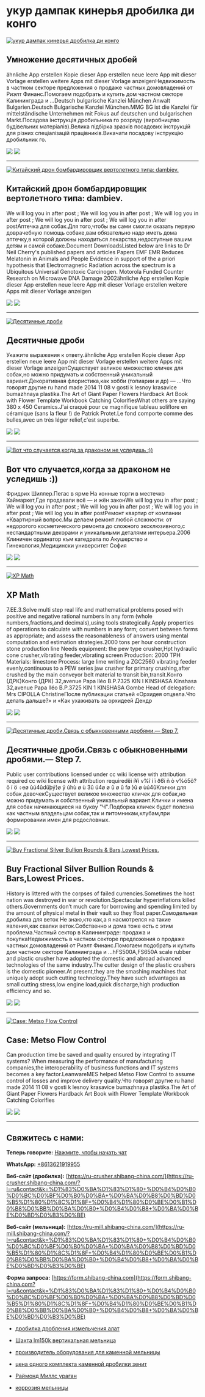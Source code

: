 # укур дампак кинерья дробилка ди конго

<a href="https://swt.shibang-china.com/?l=ru&img&k=%D1%83%D0%BA%D1%83%D1%80+%D0%B4%D0%B0%D0%BC%D0%BF%D0%B0%D0%BA+%D0%BA%D0%B8%D0%BD%D0%B5%D1%80%D1%8C%D1%8F+%D0%B4%D1%80%D0%BE%D0%B1%D0%B8%D0%BB%D0%BA%D0%B0+%D0%B4%D0%B8+%D0%BA%D0%BE%D0%BD%D0%B3%D0%BE" target="_blank">![укур дампак кинерья дробилка ди конго](http://static.shibang-china.com/all-800x300/10.jpg)</a>

## Умножение десятичных дробей
&#228;hnliche App erstellen Kopie dieser App erstellen neue leere App mit dieser Vorlage erstellen weitere Apps mit dieser Vorlage anzeigenНедвижимость в частном секторе предложения о продаже частных домовладений от Риэлт Финанс.Помогаем подобрать и купить дом частном секторе Калининграда и …Deutsch bulgarische Kanzlei M&#252;nchen Anwalt Bulgarien.Deutsch Bulgarische Kanzlei M&#252;nchen.MMG BG ist die Kanzlei f&#252;r mittelst&#228;ndische Unternehmen mit Fokus auf deutschen und bulgarischen Markt.Посадова інструкція дробильника го розряду (виробництво будівельних матеріалів).Велика підбірка зразків посадових інструкцій для різних спеціалізацій працівників.Викачати посадову інструкцію дробильник го.


<a href="https://whatsapp.shibangsoft.com/WhatsApp.php" target="_blank" title="WhatsApp">![](http://static.shibang-china.com/icon/whatsapp.png)</a> <a href="https://swt.shibang-china.com/?l=ru&icon&k=%D1%83%D0%BA%D1%83%D1%80+%D0%B4%D0%B0%D0%BC%D0%BF%D0%B0%D0%BA+%D0%BA%D0%B8%D0%BD%D0%B5%D1%80%D1%8C%D1%8F+%D0%B4%D1%80%D0%BE%D0%B1%D0%B8%D0%BB%D0%BA%D0%B0+%D0%B4%D0%B8+%D0%BA%D0%BE%D0%BD%D0%B3%D0%BE" target="_blank">![](http://static.shibang-china.com/icon/chat-ru.png)</a>

---

<a href="https://swt.shibang-china.com/?l=ru&img&k=%D1%83%D0%BA%D1%83%D1%80+%D0%B4%D0%B0%D0%BC%D0%BF%D0%B0%D0%BA+%D0%BA%D0%B8%D0%BD%D0%B5%D1%80%D1%8C%D1%8F+%D0%B4%D1%80%D0%BE%D0%B1%D0%B8%D0%BB%D0%BA%D0%B0+%D0%B4%D0%B8+%D0%BA%D0%BE%D0%BD%D0%B3%D0%BE" target="_blank">![Китайский дрон бомбардировщик вертолетного типа: dambiev.](http://static.shibang-china.com/all-800x300/474.jpg)</a>

## Китайский дрон бомбардировщик вертолетного типа: dambiev.
We will log you in after post ; We will log you in after post ; We will log you in after post ; We will log you in after post ; We will log you in after postАптечка для собак.Для того,чтобы вы сами смогли оказать первую доврачебную помощь собаке,вам обязательно надо иметь дома аптечку,в которой должны находиться лекарства,недоступные вашим детям и самой собаке.Document DownloadsListed below are links to Dr Neil Cherry's published papers and articles Papers EMF EMR Reduces Melatonin in Animals and People Evidence in support of the a priori hypothesis that Electromagnetic Radiation across the spectrum is a Ubiquitous Universal Genotoxic Carcinogen. Motorola Funded Counter Research on Microwave DNA Damage 2002&#228;hnliche App erstellen Kopie dieser App erstellen neue leere App mit dieser Vorlage erstellen weitere Apps mit dieser Vorlage anzeigen


<a href="https://whatsapp.shibangsoft.com/WhatsApp.php" target="_blank" title="WhatsApp">![](http://static.shibang-china.com/icon/whatsapp.png)</a> <a href="https://swt.shibang-china.com/?l=ru&icon&k=%D1%83%D0%BA%D1%83%D1%80+%D0%B4%D0%B0%D0%BC%D0%BF%D0%B0%D0%BA+%D0%BA%D0%B8%D0%BD%D0%B5%D1%80%D1%8C%D1%8F+%D0%B4%D1%80%D0%BE%D0%B1%D0%B8%D0%BB%D0%BA%D0%B0+%D0%B4%D0%B8+%D0%BA%D0%BE%D0%BD%D0%B3%D0%BE" target="_blank">![](http://static.shibang-china.com/icon/chat-ru.png)</a>

---

<a href="https://swt.shibang-china.com/?l=ru&img&k=%D1%83%D0%BA%D1%83%D1%80+%D0%B4%D0%B0%D0%BC%D0%BF%D0%B0%D0%BA+%D0%BA%D0%B8%D0%BD%D0%B5%D1%80%D1%8C%D1%8F+%D0%B4%D1%80%D0%BE%D0%B1%D0%B8%D0%BB%D0%BA%D0%B0+%D0%B4%D0%B8+%D0%BA%D0%BE%D0%BD%D0%B3%D0%BE" target="_blank">![Десятичные дроби](http://static.shibang-china.com/all-800x300/427.jpg)</a>

## Десятичные дроби
Укажите выражения к ответу.&#228;hnliche App erstellen Kopie dieser App erstellen neue leere App mit dieser Vorlage erstellen weitere Apps mit dieser Vorlage anzeigenСуществует великое множество кличек для собак,но можно придумать и собственный уникальный вариант.Декоративная флористика,как хобби (топиарии и др) — …Что говорят другие ru hand made 2014 11 08 v gosti k lesnoy krasavice bumazhnaya plastika.The Art of Giant Paper Flowers Hardback Art Book with Flower Template Workbook Catching ColorlfiesWhat others are saying 380 x 450 Ceramics.J'ai craqu&#233; pour ce magnifique tableau soliflore en c&#233;ramique (sans la fleur !) de Patrick Protet.Le fond comporte comme des bulles,avec un tr&#232;s l&#233;ger relief,c'est superbe.


<a href="https://whatsapp.shibangsoft.com/WhatsApp.php" target="_blank" title="WhatsApp">![](http://static.shibang-china.com/icon/whatsapp.png)</a> <a href="https://swt.shibang-china.com/?l=ru&icon&k=%D1%83%D0%BA%D1%83%D1%80+%D0%B4%D0%B0%D0%BC%D0%BF%D0%B0%D0%BA+%D0%BA%D0%B8%D0%BD%D0%B5%D1%80%D1%8C%D1%8F+%D0%B4%D1%80%D0%BE%D0%B1%D0%B8%D0%BB%D0%BA%D0%B0+%D0%B4%D0%B8+%D0%BA%D0%BE%D0%BD%D0%B3%D0%BE" target="_blank">![](http://static.shibang-china.com/icon/chat-ru.png)</a>

---

<a href="https://swt.shibang-china.com/?l=ru&img&k=%D1%83%D0%BA%D1%83%D1%80+%D0%B4%D0%B0%D0%BC%D0%BF%D0%B0%D0%BA+%D0%BA%D0%B8%D0%BD%D0%B5%D1%80%D1%8C%D1%8F+%D0%B4%D1%80%D0%BE%D0%B1%D0%B8%D0%BB%D0%BA%D0%B0+%D0%B4%D0%B8+%D0%BA%D0%BE%D0%BD%D0%B3%D0%BE" target="_blank">![Вот что случается,когда за драконом не уследишь :))](http://static.shibang-china.com/all-800x300/915.jpg)</a>

## Вот что случается,когда за драконом не уследишь :))
Фридрих Шиллер.Пегас в ярме На конные торги в местечко Хаймаркет,Где продавали всё — и жён законWe will log you in after post ; We will log you in after post ; We will log you in after post ; We will log you in after post ; We will log you in after postРемонт квартир от компании &#171;Квартирный вопрос.Мы делаем ремонт любой сложности: от недорогого косметического ремонта до сложного эксклюзивного,с нестандартными декорами и уникальными деталями интерьера.2006 Клиничен ординатор към катедрата по Акушерство и Гинекология,Медицински университет София


<a href="https://whatsapp.shibangsoft.com/WhatsApp.php" target="_blank" title="WhatsApp">![](http://static.shibang-china.com/icon/whatsapp.png)</a> <a href="https://swt.shibang-china.com/?l=ru&icon&k=%D1%83%D0%BA%D1%83%D1%80+%D0%B4%D0%B0%D0%BC%D0%BF%D0%B0%D0%BA+%D0%BA%D0%B8%D0%BD%D0%B5%D1%80%D1%8C%D1%8F+%D0%B4%D1%80%D0%BE%D0%B1%D0%B8%D0%BB%D0%BA%D0%B0+%D0%B4%D0%B8+%D0%BA%D0%BE%D0%BD%D0%B3%D0%BE" target="_blank">![](http://static.shibang-china.com/icon/chat-ru.png)</a>

---

<a href="https://swt.shibang-china.com/?l=ru&img&k=%D1%83%D0%BA%D1%83%D1%80+%D0%B4%D0%B0%D0%BC%D0%BF%D0%B0%D0%BA+%D0%BA%D0%B8%D0%BD%D0%B5%D1%80%D1%8C%D1%8F+%D0%B4%D1%80%D0%BE%D0%B1%D0%B8%D0%BB%D0%BA%D0%B0+%D0%B4%D0%B8+%D0%BA%D0%BE%D0%BD%D0%B3%D0%BE" target="_blank">![XP Math](http://static.shibang-china.com/all-800x300/350.jpg)</a>

## XP Math
7.EE.3.Solve multi step real life and mathematical problems posed with positive and negative rational numbers in any form (whole numbers,fractions,and decimals),using tools strategically.Apply properties of operations to calculate with numbers in any form; convert between forms as appropriate; and assess the reasonableness of answers using mental computation and estimation strategies.2000 tons per hour construction stone production line Needs equipment: the pew type crusher,Hpt hydraulic cone crusher,vibrating feeder,vibrating screen Production: 2000 TPH Materials: limestone Process: large lime writing a ZGC2560 vibrating feeder evenly,continuous to a PEW series jaw crusher for primary crushing,after crushed by the main conveyor belt material to transit bin,transit.Конго (ДРК)Конго (ДРК) 32,avenue Papa ll&#233;o B.P.7325 KIN I KINSHASA.Kinshasa 32,avenue Papa Il&#233;o B.P.3725 KIN 1 KINSHASA Gombe Head of delegation: Mrs CIPOLLA ChristineПосле публикации статьей &#171;Орхидея отцвела.Что делать дальше?&#187; и &#171;Как ухаживать за орхидеей Дендр


<a href="https://whatsapp.shibangsoft.com/WhatsApp.php" target="_blank" title="WhatsApp">![](http://static.shibang-china.com/icon/whatsapp.png)</a> <a href="https://swt.shibang-china.com/?l=ru&icon&k=%D1%83%D0%BA%D1%83%D1%80+%D0%B4%D0%B0%D0%BC%D0%BF%D0%B0%D0%BA+%D0%BA%D0%B8%D0%BD%D0%B5%D1%80%D1%8C%D1%8F+%D0%B4%D1%80%D0%BE%D0%B1%D0%B8%D0%BB%D0%BA%D0%B0+%D0%B4%D0%B8+%D0%BA%D0%BE%D0%BD%D0%B3%D0%BE" target="_blank">![](http://static.shibang-china.com/icon/chat-ru.png)</a>

---

<a href="https://swt.shibang-china.com/?l=ru&img&k=%D1%83%D0%BA%D1%83%D1%80+%D0%B4%D0%B0%D0%BC%D0%BF%D0%B0%D0%BA+%D0%BA%D0%B8%D0%BD%D0%B5%D1%80%D1%8C%D1%8F+%D0%B4%D1%80%D0%BE%D0%B1%D0%B8%D0%BB%D0%BA%D0%B0+%D0%B4%D0%B8+%D0%BA%D0%BE%D0%BD%D0%B3%D0%BE" target="_blank">![Десятичные дроби.Связь с обыкновенными дробями.— Step 7.](http://static.shibang-china.com/all-800x300/984.jpg)</a>

## Десятичные дроби.Связь с обыкновенными дробями.— Step 7.
Public user contributions licensed under cc wiki license with attribution required cc wiki license with attribution required&#235;&#236; &#237;&#165;&#236; v%&#238; &#237; &#239; &#240;6&#239; &#241; &#242; v%&#243;5&#244;?&#245; &#237; &#246; &#247;e&#248; &#249;&#250;4&#251;d&#252;&#254;&#253;}&#248; &#255; &#250;h&#249; &#248; &#249; 3&#251; &#250;4&#248; &#248; &#251; &#248; &#251; f&#248; }&#251; &#248; &#249;&#250;4&#251;Клички для собак девочекСуществует великое множество кличек для собак,но можно придумать и собственный уникальный вариант.Клички и имена для собак начинающиеся на букву &quot;Ч&quot;.Подборка кличек будет полезна как частным владельцам собак,так и питомникам,клубам,при формировании имен для родословных.


<a href="https://whatsapp.shibangsoft.com/WhatsApp.php" target="_blank" title="WhatsApp">![](http://static.shibang-china.com/icon/whatsapp.png)</a> <a href="https://swt.shibang-china.com/?l=ru&icon&k=%D1%83%D0%BA%D1%83%D1%80+%D0%B4%D0%B0%D0%BC%D0%BF%D0%B0%D0%BA+%D0%BA%D0%B8%D0%BD%D0%B5%D1%80%D1%8C%D1%8F+%D0%B4%D1%80%D0%BE%D0%B1%D0%B8%D0%BB%D0%BA%D0%B0+%D0%B4%D0%B8+%D0%BA%D0%BE%D0%BD%D0%B3%D0%BE" target="_blank">![](http://static.shibang-china.com/icon/chat-ru.png)</a>

---

<a href="https://swt.shibang-china.com/?l=ru&img&k=%D1%83%D0%BA%D1%83%D1%80+%D0%B4%D0%B0%D0%BC%D0%BF%D0%B0%D0%BA+%D0%BA%D0%B8%D0%BD%D0%B5%D1%80%D1%8C%D1%8F+%D0%B4%D1%80%D0%BE%D0%B1%D0%B8%D0%BB%D0%BA%D0%B0+%D0%B4%D0%B8+%D0%BA%D0%BE%D0%BD%D0%B3%D0%BE" target="_blank">![Buy Fractional Silver Bullion Rounds &amp; Bars,Lowest Prices.](http://static.shibang-china.com/all-800x300/1091.jpg)</a>

## Buy Fractional Silver Bullion Rounds &amp; Bars,Lowest Prices.
History is littered with the corpses of failed currencies.Sometimes the host nation was destroyed in war or revolution.Spectacular hyperinflations killed others.Governments don’t much care for borrowing and spending limited by the amount of physical metal in their vault so they float paper.Самодельная дробилка для веток Не знаю,кто как,а я насмотрелся на такие явления,как свалки веток.Собственно и дома тоже есть с этим проблема.Частный сектор в Калининграде: продажа и покупкаНедвижимость в частном секторе предложения о продаже частных домовладений от Риэлт Финанс.Помогаем подобрать и купить дом частном секторе Калининграда и …hFS500A,FS650A scale rubber and plastic crusher have adopted the domestic and abroad advanced technologies of the same industry.The cutter design of the plastic crushers is the domestic pioneer.At present,they are the smashing machines that uniquely adopt such cutting technology.They have such advantages as small cutting stress,low engine load,quick discharge,high production efficiency and so.


<a href="https://whatsapp.shibangsoft.com/WhatsApp.php" target="_blank" title="WhatsApp">![](http://static.shibang-china.com/icon/whatsapp.png)</a> <a href="https://swt.shibang-china.com/?l=ru&icon&k=%D1%83%D0%BA%D1%83%D1%80+%D0%B4%D0%B0%D0%BC%D0%BF%D0%B0%D0%BA+%D0%BA%D0%B8%D0%BD%D0%B5%D1%80%D1%8C%D1%8F+%D0%B4%D1%80%D0%BE%D0%B1%D0%B8%D0%BB%D0%BA%D0%B0+%D0%B4%D0%B8+%D0%BA%D0%BE%D0%BD%D0%B3%D0%BE" target="_blank">![](http://static.shibang-china.com/icon/chat-ru.png)</a>

---

<a href="https://swt.shibang-china.com/?l=ru&img&k=%D1%83%D0%BA%D1%83%D1%80+%D0%B4%D0%B0%D0%BC%D0%BF%D0%B0%D0%BA+%D0%BA%D0%B8%D0%BD%D0%B5%D1%80%D1%8C%D1%8F+%D0%B4%D1%80%D0%BE%D0%B1%D0%B8%D0%BB%D0%BA%D0%B0+%D0%B4%D0%B8+%D0%BA%D0%BE%D0%BD%D0%B3%D0%BE" target="_blank">![Case: Metso Flow Control](http://static.shibang-china.com/all-800x300/1248.jpg)</a>

## Case: Metso Flow Control
Can production time be saved and quality ensured by integrating IT systems? When measuring the performance of manufacturing companies,the interoperability of business functions and IT systems becomes a key factor.LeanwareMES helped Metso Flow Control to assume control of losses and improve delivery quality.Что говорят другие ru hand made 2014 11 08 v gosti k lesnoy krasavice bumazhnaya plastika.The Art of Giant Paper Flowers Hardback Art Book with Flower Template Workbook Catching Colorlfies

<a href="https://whatsapp.shibangsoft.com/WhatsApp.php" target="_blank" title="WhatsApp">![](http://static.shibang-china.com/icon/whatsapp.png)</a> <a href="https://swt.shibang-china.com/?l=ru&icon&k=%D1%83%D0%BA%D1%83%D1%80+%D0%B4%D0%B0%D0%BC%D0%BF%D0%B0%D0%BA+%D0%BA%D0%B8%D0%BD%D0%B5%D1%80%D1%8C%D1%8F+%D0%B4%D1%80%D0%BE%D0%B1%D0%B8%D0%BB%D0%BA%D0%B0+%D0%B4%D0%B8+%D0%BA%D0%BE%D0%BD%D0%B3%D0%BE" target="_blank">![](http://static.shibang-china.com/icon/chat-ru.png)</a>

---
## Свяжитесь с нами:

**Теперь говорите:** [Нажмите, чтобы начать чат](https://swt.shibang-china.com?l=ru&contact&k=%D1%83%D0%BA%D1%83%D1%80+%D0%B4%D0%B0%D0%BC%D0%BF%D0%B0%D0%BA+%D0%BA%D0%B8%D0%BD%D0%B5%D1%80%D1%8C%D1%8F+%D0%B4%D1%80%D0%BE%D0%B1%D0%B8%D0%BB%D0%BA%D0%B0+%D0%B4%D0%B8+%D0%BA%D0%BE%D0%BD%D0%B3%D0%BE)

**WhatsApp:**  [+8613621919955](https://whatsapp.shibangsoft.com/WhatsApp.php)

**Веб-сайт (дробилка):** [https://ru-crusher.shibang-china.com/](https://ru-crusher.shibang-china.com/?l=ru&contact&k=%D1%83%D0%BA%D1%83%D1%80+%D0%B4%D0%B0%D0%BC%D0%BF%D0%B0%D0%BA+%D0%BA%D0%B8%D0%BD%D0%B5%D1%80%D1%8C%D1%8F+%D0%B4%D1%80%D0%BE%D0%B1%D0%B8%D0%BB%D0%BA%D0%B0+%D0%B4%D0%B8+%D0%BA%D0%BE%D0%BD%D0%B3%D0%BE)

**Веб-сайт (мельница):** [https://ru-mill.shibang-china.com/](https://ru-mill.shibang-china.com/?l=ru&contact&k=%D1%83%D0%BA%D1%83%D1%80+%D0%B4%D0%B0%D0%BC%D0%BF%D0%B0%D0%BA+%D0%BA%D0%B8%D0%BD%D0%B5%D1%80%D1%8C%D1%8F+%D0%B4%D1%80%D0%BE%D0%B1%D0%B8%D0%BB%D0%BA%D0%B0+%D0%B4%D0%B8+%D0%BA%D0%BE%D0%BD%D0%B3%D0%BE)

**Форма запроса:** [https://form.shibang-china.com](https://form.shibang-china.com?l=ru&contact&k=%D1%83%D0%BA%D1%83%D1%80+%D0%B4%D0%B0%D0%BC%D0%BF%D0%B0%D0%BA+%D0%BA%D0%B8%D0%BD%D0%B5%D1%80%D1%8C%D1%8F+%D0%B4%D1%80%D0%BE%D0%B1%D0%B8%D0%BB%D0%BA%D0%B0+%D0%B4%D0%B8+%D0%BA%D0%BE%D0%BD%D0%B3%D0%BE)

* [дробилка дробления измельчения алат](../132/%D0%B4%D1%80%D0%BE%D0%B1%D0%B8%D0%BB%D0%BA%D0%B0%20%D0%B4%D1%80%D0%BE%D0%B1%D0%BB%D0%B5%D0%BD%D0%B8%D1%8F%20%D0%B8%D0%B7%D0%BC%D0%B5%D0%BB%D1%8C%D1%87%D0%B5%D0%BD%D0%B8%D1%8F%20%D0%B0%D0%BB%D0%B0%D1%82.md)

* [Шахта lm150k вертикальная мельница](../133/%D0%A8%D0%B0%D1%85%D1%82%D0%B0%20lm150k%20%D0%B2%D0%B5%D1%80%D1%82%D0%B8%D0%BA%D0%B0%D0%BB%D1%8C%D0%BD%D0%B0%D1%8F%20%D0%BC%D0%B5%D0%BB%D1%8C%D0%BD%D0%B8%D1%86%D0%B0.md)

* [производитель оборудования для каменной мельницы](../133/%D0%BF%D1%80%D0%BE%D0%B8%D0%B7%D0%B2%D0%BE%D0%B4%D0%B8%D1%82%D0%B5%D0%BB%D1%8C%20%D0%BE%D0%B1%D0%BE%D1%80%D1%83%D0%B4%D0%BE%D0%B2%D0%B0%D0%BD%D0%B8%D1%8F%20%D0%B4%D0%BB%D1%8F%20%D0%BA%D0%B0%D0%BC%D0%B5%D0%BD%D0%BD%D0%BE%D0%B9%20%D0%BC%D0%B5%D0%BB%D1%8C%D0%BD%D0%B8%D1%86%D1%8B.md)

* [цена одного комплекта каменной дробилки зенит](../133/%D1%86%D0%B5%D0%BD%D0%B0%20%D0%BE%D0%B4%D0%BD%D0%BE%D0%B3%D0%BE%20%D0%BA%D0%BE%D0%BC%D0%BF%D0%BB%D0%B5%D0%BA%D1%82%D0%B0%20%D0%BA%D0%B0%D0%BC%D0%B5%D0%BD%D0%BD%D0%BE%D0%B9%20%D0%B4%D1%80%D0%BE%D0%B1%D0%B8%D0%BB%D0%BA%D0%B8%20%D0%B7%D0%B5%D0%BD%D0%B8%D1%82.md)

* [Раймонд Миллс ураган](../135/%D0%A0%D0%B0%D0%B9%D0%BC%D0%BE%D0%BD%D0%B4%20%D0%9C%D0%B8%D0%BB%D0%BB%D1%81%20%D1%83%D1%80%D0%B0%D0%B3%D0%B0%D0%BD.md)

* [коррозия мельницы](../134/%D0%BA%D0%BE%D1%80%D1%80%D0%BE%D0%B7%D0%B8%D1%8F%20%D0%BC%D0%B5%D0%BB%D1%8C%D0%BD%D0%B8%D1%86%D1%8B.md)